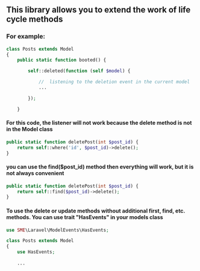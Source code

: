 ## This library allows you to extend the work of life cycle methods

### For example:

```php
class Posts extends Model
{
	public static function booted() {

		self::deleted(function (self $model) {

			//  listening to the deletion event in the current model
			...

		});

	}

```

#### For this code, the listener will not work because the delete method is not in the Model class

```php
public static function deletePost(int $post_id) {
	return self::where('id', $post_id)->delete();
}
```

#### you can use the find($post_id) method then everything will work, but it is not always convenient

```php
public static function deletePost(int $post_id) {
	return self::find($post_id)->delete();
}
```

#### To use the delete or update methods without additional first, find, etc. methods. You can use trait "HasEvents" in your models class

```php
use SME\Laravel\ModelEvents\HasEvents;

class Posts extends Model
{
	use HasEvents;
	
	...

```